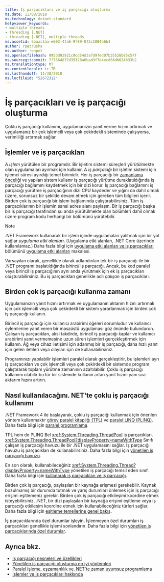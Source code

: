 ```yaml
---
title: İş parçacıkları ve iş parçacığı oluşturma
ms.date: 11/08/2018
ms.technology: dotnet-standard
helpviewer_keywords:
- multiple threads
- threading [.NET]
- threading [.NET], multiple threads
ms.assetid: 5baac3aa-e603-4fa6-9f89-0f2c1084e6b1
author: rpetrusha
ms.author: ronpet
ms.openlocfilehash: 095bd92921c9cd54d3a7d97ed07b35526b85c57f
ms.sourcegitcommit: 7f7664837d35320a0bad3f7e4ecd68d6624633b2
ms.translationtype: MT
ms.contentlocale: tr-TR
ms.lasthandoff: 11/30/2018
ms.locfileid: "52672312"
---
```

# <a name="threads-and-threading"></a>İş parçacıkları ve iş parçacığı oluşturma

Çoklu iş parçacığı kullanımı, uygulamanızın yanıt verme hızını artırmak ve uygulamanız bir çok işlemcili veya çok çekirdekli sisteminde çalışıyorsa, verimliliği artırmak sağlar.

## <a name="processes-and-threads"></a>İşlemler ve iş parçacıkları

A *işlem* yürütülen bir programdır. Bir işletim sistemi süreçleri yürütülmekte olan uygulamaları ayırmak için kullanır. A *iş parçacığı* bir işletim sistemi için işlemci süresi ayırdığı temel birimidir. Her iş parçacığı bir [zamanlama önceliği](scheduling-threads.md) ve yapıları sistem kullanır iş parçacığı yürütme duraklatıldığında iş parçacığı bağlamını kaydetmek için bir dizi korur. İş parçacığı bağlamını iş parçacığı yürütme iş parçacığının dizi CPU kaydeder ve yığını da dahil olmak üzere, sorunsuz bir şekilde devam etmek için gereken tüm bilgileri içerir. Birden çok iş parçacığı bir işlem bağlamında çalıştırabilirsiniz. Tüm iş parçacıklarının bir işlemin sanal adres alanı paylaşın. Bir iş parçacığı başka bir iş parçacığı tarafından şu anda yürütülmekte olan bölümleri dahil olmak üzere program kodu herhangi bir bölümünü yürütebilir.

> [!NOTE]
> .NET Framework kullanarak bir işlem içinde uygulamaları yalıtmak için bir yol sağlar *uygulama etki alanları*. (Uygulama etki alanları, .NET Core üzerinde kullanılamaz.) Daha fazla bilgi için [uygulama etki alanları ve iş parçacıkları](../../framework/app-domains/application-domains.md#application-domains-and-threads) bölümünü [uygulama etki alanları](../../framework/app-domains/application-domains.md) makalesi.

Varsayılan olarak, genellikle olarak adlandırılan tek bir iş parçacığı ile bir .NET programı başlatıldığında *birincil* iş parçacığı. Ancak, bu kod paralel veya birincil iş parçacığının aynı anda yürütmek için ek iş parçacıkları oluşturabilirsiniz. Bu iş parçacıkları genellikle adlı *çalışan* iş parçacıkları.

## <a name="when-to-use-multiple-threads"></a>Birden çok iş parçacığı kullanma zamanı

Uygulamanızın yanıt hızını artırmak ve uygulamanın aktarım hızını artırmak için çok işlemcili veya çok çekirdekli bir sistem yararlanmak için birden çok iş parçacığı kullanın.

Birincil iş parçacığı için kullanıcı arabirimi öğeleri sorumludur ve kullanıcı eylemlerine yanıt veren bir masaüstü uygulaması göz önünde bulundurun. Çalışan iş parçacıkları, aksi takdirde, birincil iş parçacığı kaplar ve kullanıcı arabirimi yanıt vermemesine uzun süren işlemleri gerçekleştirmek için kullanın. Ağ veya cihaz iletişimi için adanmış bir iş parçacığı, daha hızlı yanıt için gelen iletileri veya olayları için de kullanabilirsiniz.

Programınızı yapılabilir işlemleri paralel olarak gerçekleştirir, bu işlemleri ayrı iş parçacıkları ve çok işlemcili veya çok çekirdekli bir sistemde program çalıştırarak toplam yürütme zamanının azaltılabilir. Çoklu iş parçacığı kullanımı olabilir bu tür bir sistemde kullanın artan yanıt hızını yanı sıra aktarım hızını artırın.

## <a name="how-to-use-multithreading-in-net"></a>Nasıl kullanılacağını. NET'te çoklu iş parçacığı kullanımı

.NET Framework 4 ile başlayarak, çoklu iş parçacığı kullanmak için önerilen yöntem kullanmaktır [görev paralel kitaplığı (TPL)](../parallel-programming/task-parallel-library-tpl.md) ve [paralel LINQ (PLINQ)](../parallel-programming/parallel-linq-plinq.md). Daha fazla bilgi için [paralel programlama](../parallel-programming/index.md).

TPL hem de PLINQ Bel <xref:System.Threading.ThreadPool> iş parçacıkları. <xref:System.Threading.ThreadPool?displayProperty=nameWithType> Sınıfı çalışan iş parçacığı havuzu ile bir .NET uygulamasını sağlar. İş parçacığı havuzu iş parçacıkları de kullanabilirsiniz. Daha fazla bilgi için [yönetilen iş parçacığı havuzu](the-managed-thread-pool.md).

En son olarak, kullanabileceğiniz <xref:System.Threading.Thread?displayProperty=nameWithType> yönetilen iş parçacığı temsil eden sınıf. Daha fazla bilgi için [kullanarak iş parçacıkları ve iş parçacığı](using-threads-and-threading.md).

Birden çok iş parçacığı, paylaşılan bir kaynağa erişmesi gerekebilir. Kaynak bozulmamış bir durumda tutmak ve yarış durumları önlemek için iş parçacığı erişimi eşitlemeniz gerekir. Birden çok iş parçacığı etkileşimi koordine etmek isteyebilirsiniz. .NET, bir dizi paylaşılan bir kaynağa erişimi eşitleme veya iş parçacığı etkileşim koordine etmek için kullanabileceğiniz türleri sağlar. Daha fazla bilgi için [eşitleme temellerine genel bakış](overview-of-synchronization-primitives.md).

İş parçacıklarında özel durumlar işleyin. İşlenmeyen özel durumları iş parçacıkları genellikle işlemi sonlandırın. Daha fazla bilgi için [yönetilen iş parçacıklarında özel durumlar](exceptions-in-managed-threads.md).

## <a name="see-also"></a>Ayrıca bkz.

- [İş parçacığı nesneleri ve özellikleri](threading-objects-and-features.md)
- [Yönetilen iş parçacığı oluşturma en iyi yöntemleri](managed-threading-best-practices.md)
- [Paralel işleme, eşzamanlılık ve. NET'te zaman uyumsuz programlama](../parallel-processing-and-concurrency.md)
- [İşlemler ve iş parçacıkları hakkında](/windows/desktop/procthread/about-processes-and-threads)